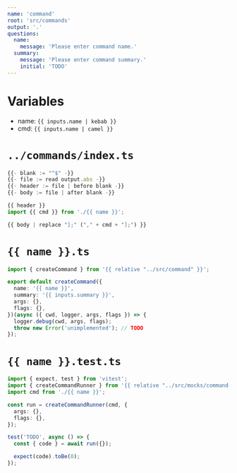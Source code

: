 ```yaml
---
name: 'command'
root: 'src/commands'
output: '.'
questions:
  name:
    message: 'Please enter command name.'
  summary:
    message: 'Please enter command summary.'
    initial: 'TODO'
---
```


# Variables

- name: `{{ inputs.name | kebab }}`
- cmd: `{{ inputs.name | camel }}`

# `../commands/index.ts`

```typescript
{{- blank := "^$" -}}
{{- file := read output.abs -}}
{{- header := file | before blank -}}
{{- body := file | after blank -}}

{{ header }}
import {{ cmd }} from './{{ name }}';

{{ body | replace "];" ("," + cmd + "];") }}
```

# `{{ name }}.ts`

```typescript
import { createCommand } from '{{ relative "../src/command" }}';

export default createCommand({
  name: '{{ name }}',
  summary: '{{ inputs.summary }}',
  args: {},
  flags: {},
})(async ({ cwd, logger, args, flags }) => {
  logger.debug(cwd, args, flags);
  throw new Error('unimplemented'); // TODO
});
```

# `{{ name }}.test.ts`

```typescript
import { expect, test } from 'vitest';
import { createCommandRunner } from '{{ relative "../src/mocks/command-test-utils" }}';
import cmd from './{{ name }}';

const run = createCommandRunner(cmd, {
  args: {},
  flags: {},
});

test('TODO', async () => {
  const { code } = await run({});

  expect(code).toBe(0);
});
```
